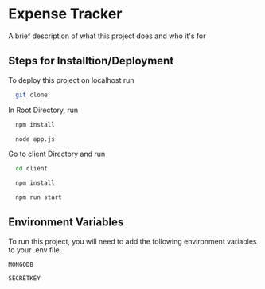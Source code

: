 # Expense Tracker

A brief description of what this project does and who it's for


## Steps for Installtion/Deployment

To deploy this project on localhost run 

```bash
  git clone
```
In Root Directory, run

```bash
  npm install
```

```bash
  node app.js
```
Go to client Directory and run

```bash
  cd client
```

```bash
  npm install
```

```bash
  npm run start
```
## Environment Variables

To run this project, you will need to add the following environment variables to your .env file

`MONGODB`

`SECRETKEY`
